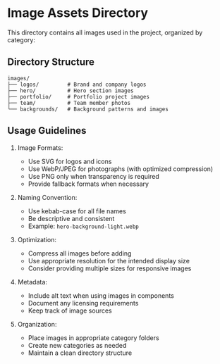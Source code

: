 # Image Assets Directory

This directory contains all images used in the project, organized by category:

## Directory Structure

```
images/
├── logos/         # Brand and company logos
├── hero/          # Hero section images
├── portfolio/     # Portfolio project images
├── team/          # Team member photos
└── backgrounds/   # Background patterns and images
```

## Usage Guidelines

1. Image Formats:
   - Use SVG for logos and icons
   - Use WebP/JPEG for photographs (with optimized compression)
   - Use PNG only when transparency is required
   - Provide fallback formats when necessary

2. Naming Convention:
   - Use kebab-case for all file names
   - Be descriptive and consistent
   - Example: `hero-background-light.webp`

3. Optimization:
   - Compress all images before adding
   - Use appropriate resolution for the intended display size
   - Consider providing multiple sizes for responsive images

4. Metadata:
   - Include alt text when using images in components
   - Document any licensing requirements
   - Keep track of image sources

5. Organization:
   - Place images in appropriate category folders
   - Create new categories as needed
   - Maintain a clean directory structure